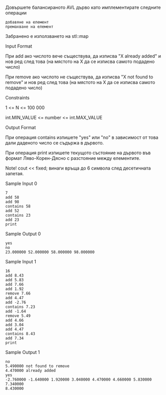 Довършете балансираното AVL дърво като имплементирате следните операции

    добавяне на елемент
    премахване на елемент

Забранено е използването на stl::map

Input Format

При add ако числото вече съществува, да изписва "X already added" и нов ред след това (на мястото на X да се изписва самото подадено число)

При remove ако числото не съществува, да изписва "X not found to remove" и нов ред след това (на мястото на X да се изписва самото подадено число)

Constraints

1 <= N <= 100 000

int.MIN_VALUE <= number <= int.MAX_VALUE

Output Format

При операция contains изпишете "yes" или "no" в зависимост от това дали даденото число се съдържа в дървото.

При операция print изпишете текущото състояние на дървото във формат Ляво-Корен-Дясно с разстояние между елементите.

Note! cout << fixed; винаги връща до 6 символа след десетичната запетая.

Sample Input 0

    7
    add 58
    add 98
    contains 58
    add 52
    contains 23
    add 23
    print

Sample Output 0

    yes
    no
    23.000000 52.000000 58.000000 98.000000 

Sample Input 1

    16
    add 8.43
    add 5.83
    add 7.66
    add 1.92
    remove 7.66
    add 4.47
    add -2.76
    contains 7.23
    add -1.64
    remove 5.49
    add 4.66
    add 3.04
    add 4.47
    contains 8.43
    add 7.34
    print

Sample Output 1

    no
    5.490000 not found to remove
    4.470000 already added
    yes
    -2.760000 -1.640000 1.920000 3.040000 4.470000 4.660000 5.830000 7.340000 
    8.430000 

